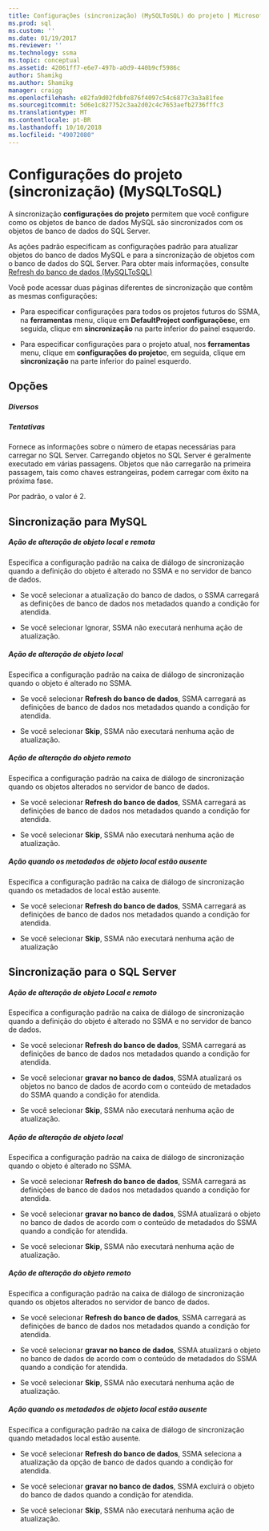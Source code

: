 ```yaml
---
title: Configurações (sincronização) (MySQLToSQL) do projeto | Microsoft Docs
ms.prod: sql
ms.custom: ''
ms.date: 01/19/2017
ms.reviewer: ''
ms.technology: ssma
ms.topic: conceptual
ms.assetid: 42061ff7-e6e7-497b-a0d9-440b9cf5986c
author: Shamikg
ms.author: Shamikg
manager: craigg
ms.openlocfilehash: e82fa9d02fdbfe876f4097c54c6877c3a3a81fee
ms.sourcegitcommit: 5d6e1c827752c3aa2d02c4c7653aefb2736fffc3
ms.translationtype: MT
ms.contentlocale: pt-BR
ms.lasthandoff: 10/10/2018
ms.locfileid: "49072080"
---
```

# <a name="project-settings-synchronization-mysqltosql"></a>Configurações do projeto (sincronização) (MySQLToSQL)
A sincronização **configurações do projeto** permitem que você configure como os objetos de banco de dados MySQL são sincronizados com os objetos de banco de dados do SQL Server.  
  
As ações padrão especificam as configurações padrão para atualizar objetos do banco de dados MySQL e para a sincronização de objetos com o banco de dados do SQL Server. Para obter mais informações, consulte [Refresh do banco de dados &#40;MySQLToSQL&#41;](../../ssma/mysql/refresh-from-database-mysqltosql.md)  
  
Você pode acessar duas páginas diferentes de sincronização que contêm as mesmas configurações:  
  
-   Para especificar configurações para todos os projetos futuros do SSMA, na **ferramentas** menu, clique em **DefaultProject configurações**e, em seguida, clique em **sincronização** na parte inferior do painel esquerdo.  
  
-   Para especificar configurações para o projeto atual, nos **ferramentas** menu, clique em **configurações do projeto**e, em seguida, clique em **sincronização** na parte inferior do painel esquerdo.  
  
## <a name="options"></a>Opções  
  
##### <a name="misc"></a>Diversos  
  
##### <a name="attempts"></a>Tentativas  
Fornece as informações sobre o número de etapas necessárias para carregar no SQL Server. Carregando objetos no SQL Server é geralmente executado em várias passagens. Objetos que não carregarão na primeira passagem, tais como chaves estrangeiras, podem carregar com êxito na próxima fase.  
  
Por padrão, o valor é 2.  
  
## <a name="synchronization-for-mysql"></a>Sincronização para MySQL  
  
##### <a name="action-on-local-and-remote-object-change"></a>Ação de alteração de objeto local e remota  
Especifica a configuração padrão na caixa de diálogo de sincronização quando a definição do objeto é alterado no SSMA e no servidor de banco de dados.  
  
-   Se você selecionar a atualização do banco de dados, o SSMA carregará as definições de banco de dados nos metadados quando a condição for atendida.  
  
-   Se você selecionar Ignorar, SSMA não executará nenhuma ação de atualização.  
  
##### <a name="action-on-local-object-change"></a>Ação de alteração de objeto local  
Especifica a configuração padrão na caixa de diálogo de sincronização quando o objeto é alterado no SSMA.  
  
-   Se você selecionar **Refresh do banco de dados**, SSMA carregará as definições de banco de dados nos metadados quando a condição for atendida.  
  
-   Se você selecionar **Skip**, SSMA não executará nenhuma ação de atualização.  
  
##### <a name="action-on-remote-object-change"></a>Ação de alteração do objeto remoto  
Especifica a configuração padrão na caixa de diálogo de sincronização quando os objetos alterados no servidor de banco de dados.  
  
-   Se você selecionar **Refresh do banco de dados**, SSMA carregará as definições de banco de dados nos metadados quando a condição for atendida.  
  
-   Se você selecionar **Skip**, SSMA não executará nenhuma ação de atualização.  
  
##### <a name="action-when-local-object-metadata-is-missing"></a>Ação quando os metadados de objeto local estão ausente  
Especifica a configuração padrão na caixa de diálogo de sincronização quando os metadados de local estão ausente.  
  
-   Se você selecionar **Refresh do banco de dados**, SSMA carregará as definições de banco de dados nos metadados quando a condição for atendida.  
  
-   Se você selecionar **Skip**, SSMA não executará nenhuma ação de atualização  
  
## <a name="synchronization-for-sql-server"></a>Sincronização para o SQL Server  
  
##### <a name="action-on-local-and-remote-object-change"></a>Ação de alteração de objeto Local e remoto  
Especifica a configuração padrão na caixa de diálogo de sincronização quando a definição do objeto é alterado no SSMA e no servidor de banco de dados.  
  
-   Se você selecionar **Refresh do banco de dados**, SSMA carregará as definições de banco de dados nos metadados quando a condição for atendida.  
  
-   Se você selecionar **gravar no banco de dados**, SSMA atualizará os objetos no banco de dados de acordo com o conteúdo de metadados do SSMA quando a condição for atendida.  
  
-   Se você selecionar **Skip**, SSMA não executará nenhuma ação de atualização.  
  
##### <a name="action-on-local-object-change"></a>Ação de alteração de objeto local  
Especifica a configuração padrão na caixa de diálogo de sincronização quando o objeto é alterado no SSMA.  
  
-   Se você selecionar **Refresh do banco de dados**, SSMA carregará as definições de banco de dados nos metadados quando a condição for atendida.  
  
-   Se você selecionar **gravar no banco de dados**, SSMA atualizará o objeto no banco de dados de acordo com o conteúdo de metadados do SSMA quando a condição for atendida.  
  
-   Se você selecionar **Skip**, SSMA não executará nenhuma ação de atualização.  
  
##### <a name="action-on-remote-object-change"></a>Ação de alteração do objeto remoto  
Especifica a configuração padrão na caixa de diálogo de sincronização quando os objetos alterados no servidor de banco de dados.  
  
-   Se você selecionar **Refresh do banco de dados**, SSMA carregará as definições de banco de dados nos metadados quando a condição for atendida.  
  
-   Se você selecionar **gravar no banco de dados**, SSMA atualizará o objeto no banco de dados de acordo com o conteúdo de metadados do SSMA quando a condição for atendida.  
  
-   Se você selecionar **Skip**, SSMA não executará nenhuma ação de atualização.  
  
##### <a name="action-when-local-object-metadata-is-missing"></a>Ação quando os metadados de objeto local estão ausente  
Especifica a configuração padrão na caixa de diálogo de sincronização quando metadados local estão ausente.  
  
-   Se você selecionar **Refresh do banco de dados**, SSMA seleciona a atualização da opção de banco de dados quando a condição for atendida.  
  
-   Se você selecionar **gravar no banco de dados**, SSMA excluirá o objeto do banco de dados quando a condição for atendida.  
  
-   Se você selecionar **Skip**, SSMA não executará nenhuma ação de atualização.  
  
